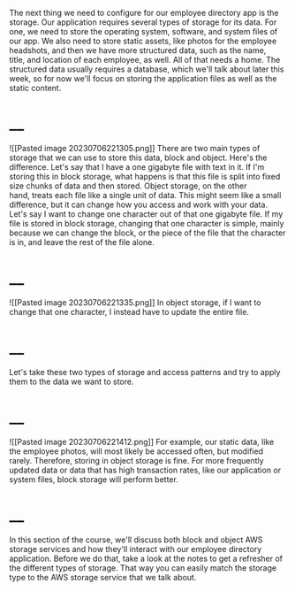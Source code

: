 The next thing we need to configure for our employee directory app is the storage. Our application requires several types of storage for its data. For one, we need to store the operating system, software, and system files of our app. We also need to store static assets, like photos for the employee headshots, and then we have more structured data, such as the name, title, and location of each employee, as well. All of that needs a home. The structured data usually requires a database, which we'll talk about later this week, so for now we'll focus on storing the application files as well as the static content. 
# __
![[Pasted image 20230706221305.png]]
There are two main types of storage that we can use to store this data, block and object. Here's the difference. Let's say that I have a one gigabyte file with text in it. If I'm storing this in block storage, what happens is that this file is split into fixed size chunks of data and then stored. Object storage, on the other hand, treats each file like a single unit of data. This might seem like a small difference, but it can change how you access and work with your data. Let's say I want to change one character out of that one gigabyte file. If my file is stored in block storage, changing that one character is simple, mainly because we can change the block, or the piece of the file that the character is in, and leave the rest of the file alone. 
# __
![[Pasted image 20230706221335.png]]
In object storage, if I want to change that one character, I instead have to update the entire file. 
# __
Let's take these two types of storage and access patterns and try to apply them to the data we want to store. 
# __
![[Pasted image 20230706221412.png]]
For example, our static data, like the employee photos, will most likely be accessed often, but modified rarely. Therefore, storing in object storage is fine. For more frequently updated data or data that has high transaction rates, like our application or system files, block storage will perform better. 
# __
In this section of the course, we'll discuss both block and object AWS storage services and how they'll interact with our employee directory application. Before we do that, take a look at the notes to get a refresher of the different types of storage. That way you can easily match the storage type to the AWS storage service that we talk about.